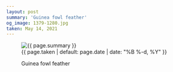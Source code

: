 ```yaml
---
layout: post
summary: 'Guinea fowl feather'
og_image: 1379-1280.jpg
taken: May 14, 2021
---
```


<figure class="post" data-src="{{ site.assets_url }}/{{ page.og_image }}">
<img alt="{{ page.summary }}" sizes="(min-width: 700px) 50vw, calc(100vw - 2rem)" src="{{ site.assets_url }}/1379-640.jpg" srcset="{{ site.assets_url }}/1379-320.jpg 320w, {{ site.assets_url }}/1379-640.jpg 640w, {{ site.assets_url }}/1379-960.jpg 960w, {{ site.assets_url }}/1379-1280.jpg 1280w"/>
<figcaption>
<time>{{ page.taken | default: page.date | date: "%B %-d, %Y" }}</time>
<p>Guinea fowl feather</p>
</figcaption>
</figure>
